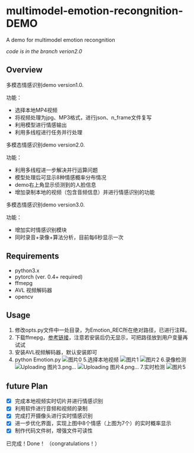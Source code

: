 # multimodel-emotion-recongnition-DEMO
A demo for multimodel emotion recongnition

*code is in the branch verion2.0*

## Overview

多模态情感识别demo version1.0. 


功能：

- 选择本地MP4视频
- 将视频处理为jpg、MP3格式，进行json、n_frame文件复写
- 利用模型进行情感输出
- 利用多线程进行任务并行处理

多模态情感识别demo version2.0.

功能：

- 利用多线程进一步解决并行运算问题
- 模型处理后可显示8种情感概率分布情况
- demo右上角显示侦测到的人脸信息
- 增加录制本地的视频（包含音频信息）并进行情感识别的功能

多模态情感识别demo version3.0.

功能：

- 增加实时情感识别模块
- 同时录音+录像+算法分析，目前每6秒显示一次

## Requirements

- python3.x
- pytorch (ver. 0.4+ required)
- ffmepg
- AVL 视频解码器
- opencv

## Usage

1. 修改opts.py文件中一处目录，为Emotion_REC所在绝对路径，已进行注释。
2. 下载ffmepg，[参考链接](https://blog.csdn.net/qq_39516859/article/details/81843419)，注意若安装后仍无显示，可把路径放到用户变量再试试
3. 安装AVL视频解码器，默认安装即可
4. python Emotion.py
![图片0](https://user-images.githubusercontent.com/60317828/134369543-15611f73-03a4-4a00-add4-b529955d35e6.jpg)
5.选择本地视频
![图片1](https://user-images.githubusercontent.com/60317828/134369887-3e9212ae-723f-41d8-a1c9-ebef7874c65b.png)
![图片2](https://user-images.githubusercontent.com/60317828/134369921-947a7797-f454-4484-b218-cca9216842ee.png)
6.录像检测
![Uploading 图片3.png…]()
![Uploading 图片4.png…]()
7.实时检测
![图片5](https://user-images.githubusercontent.com/60317828/134369696-cf82d10e-ee32-4eaa-8cbf-bb5c2a858d65.png)

## future Plan

- [x] 完成本地视频实时切片并进行情感识别
- [x] 利用软件进行音频和视频的录制
- [x] 完成打开摄像头进行实时情感识别
- [x] 进一步优化界面，实现上图中8个情感（上图为7个）的实时概率显示
- [x] 制作代码文件树，增强文件可读性

已完成！Done！
（congratulations！）
